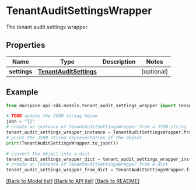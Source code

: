 # TenantAuditSettingsWrapper
The tenant audit settings wrapper.

## Properties

Name | Type | Description | Notes
------------ | ------------- | ------------- | -------------
**settings** | [**TenantAuditSettings**](TenantAuditSettings.md) |  | [optional] 

## Example

```python
from docspace-api-sdk.models.tenant_audit_settings_wrapper import TenantAuditSettingsWrapper

# TODO update the JSON string below
json = "{}"
# create an instance of TenantAuditSettingsWrapper from a JSON string
tenant_audit_settings_wrapper_instance = TenantAuditSettingsWrapper.from_json(json)
# print the JSON string representation of the object
print(TenantAuditSettingsWrapper.to_json())

# convert the object into a dict
tenant_audit_settings_wrapper_dict = tenant_audit_settings_wrapper_instance.to_dict()
# create an instance of TenantAuditSettingsWrapper from a dict
tenant_audit_settings_wrapper_from_dict = TenantAuditSettingsWrapper.from_dict(tenant_audit_settings_wrapper_dict)
```
[[Back to Model list]](../README.md#documentation-for-models) [[Back to API list]](../README.md#documentation-for-api-endpoints) [[Back to README]](../README.md)


